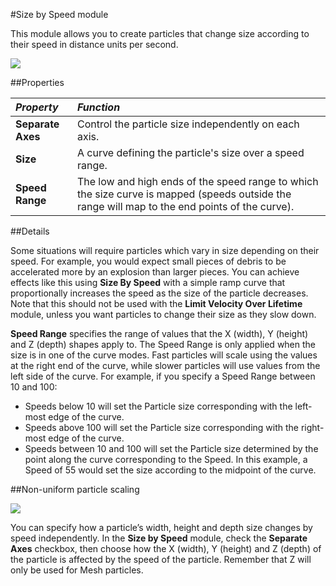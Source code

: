 #Size by Speed module

This module allows you to create particles that change size according to their speed in distance units per second.


![](../uploads/Main/PartSysSizeBySpeed.png)

##Properties

|**_Property_** |**_Function_** |
|:---|:---|
|__Separate Axes__ |Control the particle size independently on each axis. |
|__Size__ |A curve defining the particle's size over a speed range. |
|__Speed Range__ |The low and high ends of the speed range to which the size curve is mapped (speeds outside the range will map to the end points of the curve). |

##Details

Some situations will require particles which vary in size depending on their speed. For example, you would expect small pieces of debris to be accelerated more by an explosion than larger pieces. You can achieve effects like this using __Size By Speed__ with a simple ramp curve that proportionally increases the speed as the size of the particle decreases. Note that this should not be used with the __Limit Velocity Over Lifetime__ module, unless you want particles to change their size as they slow down.

__Speed Range__ specifies the range of values that the X (width), Y (height) and Z (depth) shapes apply to. The Speed Range is only applied when the size is in one of the curve modes. Fast particles will scale using the values at the right end of the curve, while slower particles will use values from the left side of the curve. For example, if you specify a Speed Range between 10 and 100:

* Speeds below 10 will set the Particle size corresponding with the left-most edge of the curve.
* Speeds above 100 will set the Particle size corresponding with the right-most edge of the curve.
* Speeds between 10 and 100 will set the Particle size determined by the point along the curve corresponding to the Speed. In this example, a Speed of 55 would set the size according to the midpoint of the curve.

##Non-uniform particle scaling


![](../uploads/Main/PartSysSizeBySpeed-SepAxes.png)

You can specify how a particle’s width, height and depth size changes by speed independently. In the __Size by Speed__ module, check the __Separate Axes__ checkbox, then choose how the X (width), Y (height) and Z (depth) of the particle is affected by the speed of the particle. Remember that Z will only be used for Mesh particles.